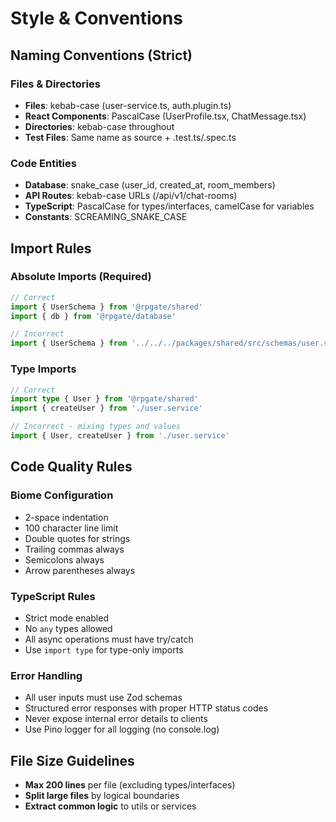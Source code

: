 # Style & Conventions

## Naming Conventions (Strict)

### Files & Directories
- **Files**: kebab-case (user-service.ts, auth.plugin.ts)
- **React Components**: PascalCase (UserProfile.tsx, ChatMessage.tsx)
- **Directories**: kebab-case throughout
- **Test Files**: Same name as source + .test.ts/.spec.ts

### Code Entities
- **Database**: snake_case (user_id, created_at, room_members)
- **API Routes**: kebab-case URLs (/api/v1/chat-rooms)
- **TypeScript**: PascalCase for types/interfaces, camelCase for variables
- **Constants**: SCREAMING_SNAKE_CASE

## Import Rules

### Absolute Imports (Required)
```typescript
// Correct
import { UserSchema } from '@rpgate/shared'
import { db } from '@rpgate/database'

// Incorrect
import { UserSchema } from '../../../packages/shared/src/schemas/user.schema'
```

### Type Imports
```typescript
// Correct
import type { User } from '@rpgate/shared'
import { createUser } from './user.service'

// Incorrect - mixing types and values
import { User, createUser } from './user.service'
```

## Code Quality Rules

### Biome Configuration
- 2-space indentation
- 100 character line limit
- Double quotes for strings
- Trailing commas always
- Semicolons always
- Arrow parentheses always

### TypeScript Rules
- Strict mode enabled
- No `any` types allowed
- All async operations must have try/catch
- Use `import type` for type-only imports

### Error Handling
- All user inputs must use Zod schemas
- Structured error responses with proper HTTP status codes
- Never expose internal error details to clients
- Use Pino logger for all logging (no console.log)

## File Size Guidelines
- **Max 200 lines** per file (excluding types/interfaces)
- **Split large files** by logical boundaries
- **Extract common logic** to utils or services